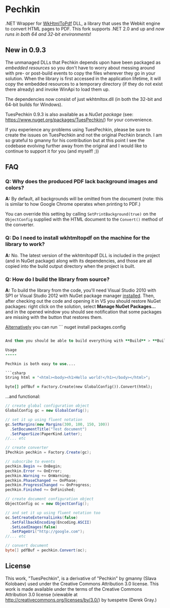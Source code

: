 Pechkin
=======

.NET Wrapper for [WkHtmlToPdf](http://github.com/antialize/wkhtmltopdf) DLL, a library that uses the Webkit engine to convert HTML pages to PDF. This fork supports .NET 2.0 and up and *now runs in both 64 and 32-bit environments*!

New in 0.9.3
------
The unmanaged DLLs that Pechkin depends upon have been packaged as *embedded resources* so you don't have to worry about messing around with pre- or post-build events to copy the files wherever they go in your solution. When the library is first accessed in the application lifetime, it will copy the embedded resources to a temporary directory (if they do not exist there already) and invoke WinApi to load them up.

The dependencies now consist of just wkhtmltox.dll (in both the 32-bit and 64-bit builds for Windows).

TuesPechkin 0.9.3 is also available as a *NuGet package* (see: https://www.nuget.org/packages/TuesPechkin/) for your convenience.

If you experience any problems using TuesPechkin, please be sure to create the issues on TuesPechkin and not the original Pechkin branch. I am so grateful to gmanny for his contribution but at this point I see the codebase evolving further away from the original and I would like to continue to support it for you (and myself! ;))


FAQ
---

### Q: Why does the produced PDF lack background images and colors? ###

**A:** By default, all backgrounds will be omitted from the document (note: this is similar to how Google Chrome operates when printing to PDF.)

You can override this setting by calling `SetPrintBackground(true)` on the `ObjectConfig` supplied with the HTML document to the `Convert()` method of the converter.

### Q: Do I need to install wkhtmltopdf on the machine for the library to work? ###

**A:** No. The latest version of the wkhtmltopdf DLL is included in the project (and in NuGet package) along with its dependencies, and those are all copied into the build output directory when the project is built.

### Q: How do I build the library from source? ###

**A:** To build the library from the code, you'll need Visual Studio 2010 with SP1 or Visual Studio 2012 with NuGet package manager [installed](http://docs.nuget.org/docs/start-here/installing-nuget). Then, after checking out the code and opening it in VS you should restore NuGet packages: right click on the solution, select **Manage NuGet Packages...** and in the opened window you should see notification that some packages are missing with the button that restores them.

[Alternatively](http://stackoverflow.com/questions/6876732/how-do-i-get-nuget-to-install-update-all-the-packages-in-the-packages-config) you can run ```
nuget install packages.config
``` for every project in the solution. (Two test projects with xunit, others supporting Common.Logging.)

And then you should be able to build everything with **Build** > **Build Solution** menu item.

Usage
-----

Pechkin is both easy to use....

```csharp
String html = "<html><body><h1>Hello world!</h1></body></html>";

byte[] pdfBuf = Factory.Create(new GlobalConfig()).Convert(html);
```

...and functional:

```csharp
// create global configuration object
GlobalConfig gc = new GlobalConfig();

// set it up using fluent notation
gc.SetMargins(new Margins(300, 100, 150, 100))
  .SetDocumentTitle("Test document")
  .SetPaperSize(PaperKind.Letter);
//... etc

// create converter
IPechkin pechkin = Factory.Create(gc);

// subscribe to events
pechkin.Begin += OnBegin;
pechkin.Error += OnError;
pechkin.Warning += OnWarning;
pechkin.PhaseChanged += OnPhase;
pechkin.ProgressChanged += OnProgress;
pechkin.Finished += OnFinished;

// create document configuration object
ObjectConfig oc = new ObjectConfig();

// and set it up using fluent notation too
oc.SetCreateExternalLinks(false)
  .SetFallbackEncoding(Encoding.ASCII)
  .SetLoadImages(false)
  .SetPageUri("http://google.com");
//... etc

// convert document
byte[] pdfBuf = pechkin.Convert(oc);
```

License
-------

This work, "TuesPechkin", is a derivative of "Pechkin" by gmanny (Slava Kolobaev) used under the Creative Commons Attribution 3.0 license. This work is made available under the terms of the Creative Commons Attribution 3.0 license (viewable at http://creativecommons.org/licenses/by/3.0/) by tuespetre (Derek Gray.)
